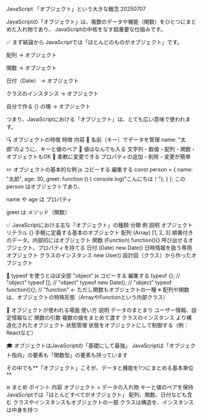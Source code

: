 JavaScript 「オブジェクト」という大きな概念 20250707

JavaScriptの「オブジェクト」は、複数のデータや機能（関数）をひとつにまとめた入れ物であり、
JavaScriptの中核をなす超重要な仕組みです。

✅ まず結論から
JavaScriptでは「ほとんどのものがオブジェクト」です。

配列 → オブジェクト

関数 → オブジェクト

日付（Date） → オブジェクト

クラスのインスタンス → オブジェクト

自分で作る {} の塊 → オブジェクト

つまり、JavaScriptにおける「オブジェクト」は、とても広い意味で使われます。

🔍 オブジェクトの特徴
特徴	内容
🔹 名前（キー）でデータを管理	name: "太郎"のように、キーと値のペア
🔹 値はなんでも入る	文字列・数値・配列・関数・オブジェクトもOK
🔹 柔軟に変更できる	プロパティの追加・削除・変更が簡単

✏️ オブジェクトの基本的な例
js
コピーする
編集する
const person = {
  name: "太郎",
  age: 30,
  greet: function () {
    console.log("こんにちは！");
  }
};
この person はオブジェクトであり、

name や age は プロパティ

greet は メソッド（関数）

✅ JavaScriptにおける主な「オブジェクト」の種類
分類	例	説明
オブジェクトリテラル	{}	手軽に定義する基本のオブジェクト
配列 (Array)	[1, 2, 3]	順番付きのデータ。内部的にはオブジェクト
関数 (Function)	function(){}	呼び出せるオブジェクト。プロパティを持てる
日付 (Date)	new Date()	日時情報を扱う専用オブジェクト
クラスのインスタンス	new User()	設計図（クラス）から作ったオブジェクト

🧠 typeof を使うとほぼ全部 "object"
js
コピーする
編集する
typeof {};            // "object"
typeof [];            // "object"
typeof new Date();    // "object"
typeof function(){};  // "function" ← ただし関数もオブジェクトの一種
※ 配列や関数は、オブジェクトの特殊形態（ArrayやFunctionという内部クラス）

🧩 オブジェクトが使われる場面
使い方	説明
データのまとまり	ユーザー情報、設定情報など
関数の引数	複数の値をまとめて渡す
クラスのインスタンス	より構造化されたオブジェクト
状態管理	状態をオブジェクトにして制御する（例：Reactなど）

🎓 オブジェクトはJavaScriptの「基礎にして最強」
JavaScriptは「オブジェクト指向」の要素も「関数型」の要素も持っています

その中でも**「オブジェクト」こそが、データと機能を1つにまとめる基本単位**

🔚 まとめ
ポイント	内容
オブジェクト = データの入れ物	キーと値のペアを保持
JavaScriptでは「ほとんどすべてがオブジェクト」	配列、関数、日付なども含む
クラスやインスタンスもオブジェクトの一部	クラスは構造を、インスタンスは中身を持つ

